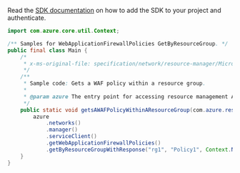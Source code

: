 Read the [SDK documentation](https://github.com/Azure/azure-sdk-for-java/blob/azure-resourcemanager_2.15.0/sdk/resourcemanager/azure-resourcemanager/README.md) on how to add the SDK to your project and authenticate.

```java
import com.azure.core.util.Context;

/** Samples for WebApplicationFirewallPolicies GetByResourceGroup. */
public final class Main {
    /*
     * x-ms-original-file: specification/network/resource-manager/Microsoft.Network/stable/2021-05-01/examples/WafPolicyGet.json
     */
    /**
     * Sample code: Gets a WAF policy within a resource group.
     *
     * @param azure The entry point for accessing resource management APIs in Azure.
     */
    public static void getsAWAFPolicyWithinAResourceGroup(com.azure.resourcemanager.AzureResourceManager azure) {
        azure
            .networks()
            .manager()
            .serviceClient()
            .getWebApplicationFirewallPolicies()
            .getByResourceGroupWithResponse("rg1", "Policy1", Context.NONE);
    }
}
```
